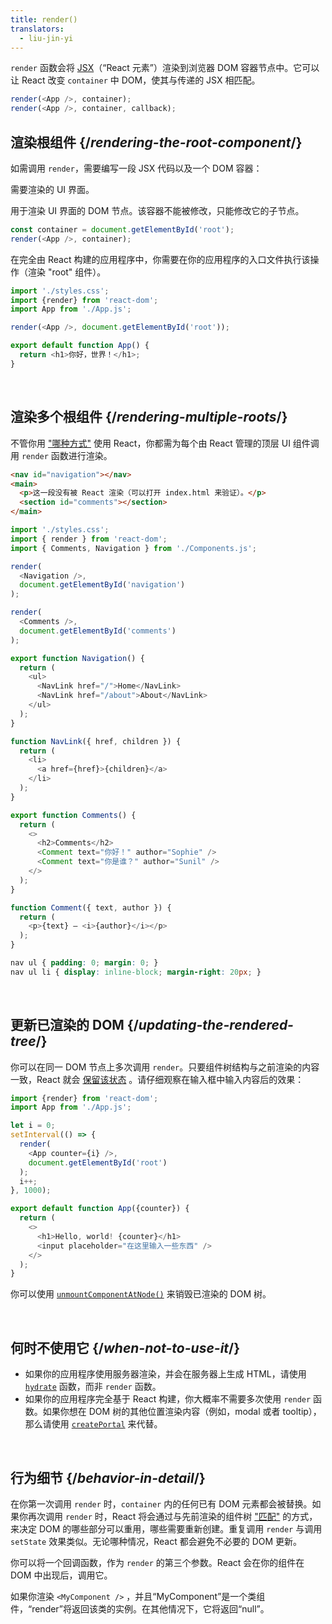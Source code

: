 ```yaml
---
title: render()
translators:
  - liu-jin-yi
---
```


<Intro>

`render` 函数会将 [JSX](/learn/writing-markup-with-jsx)（“React 元素”）渲染到浏览器 DOM 容器节点中。它可以让 React 改变 `container` 中 DOM，使其与传递的 JSX 相匹配。

```js
render(<App />, container);
render(<App />, container, callback);
```

</Intro>

## 渲染根组件 {/*rendering-the-root-component*/}

如需调用 `render`，需要编写一段 JSX 代码以及一个 DOM 容器：

<APIAnatomy>

<AnatomyStep title="React element">

需要渲染的 UI 界面。

</AnatomyStep>

<AnatomyStep title="DOM container">

用于渲染 UI 界面的 DOM 节点。该容器不能被修改，只能修改它的子节点。

</AnatomyStep>

```js [[1, 2, "<App />"], [2, 2, "container"]]
const container = document.getElementById('root');
render(<App />, container);
```

</APIAnatomy>

在完全由 React 构建的应用程序中，你需要在你的应用程序的入口文件执行该操作（渲染 "root" 组件）。

<Sandpack>

```js index.js active
import './styles.css';
import {render} from 'react-dom';
import App from './App.js';

render(<App />, document.getElementById('root'));
```

```js App.js
export default function App() {
  return <h1>你好，世界！</h1>;
}
```

</Sandpack>

<br />

## 渲染多个根组件 {/*rendering-multiple-roots*/}

不管你用 ["哪种方式"](/learn/add-react-to-a-website)  使用 React，你都需为每个由 React 管理的顶层 UI 组件调用 `render` 函数进行渲染。

<Sandpack>

```html public/index.html
<nav id="navigation"></nav>
<main>
  <p>这一段没有被 React 渲染（可以打开 index.html 来验证）。</p>
  <section id="comments"></section>
</main>
```

```js index.js active
import './styles.css';
import { render } from 'react-dom';
import { Comments, Navigation } from './Components.js';

render(
  <Navigation />,
  document.getElementById('navigation')
);

render(
  <Comments />,
  document.getElementById('comments')
);
```

```js Components.js
export function Navigation() {
  return (
    <ul>
      <NavLink href="/">Home</NavLink>
      <NavLink href="/about">About</NavLink>
    </ul>
  );
}

function NavLink({ href, children }) {
  return (
    <li>
      <a href={href}>{children}</a>
    </li>
  );
}

export function Comments() {
  return (
    <>
      <h2>Comments</h2>
      <Comment text="你好！" author="Sophie" />
      <Comment text="你是谁？" author="Sunil" />
    </>
  );
}

function Comment({ text, author }) {
  return (
    <p>{text} — <i>{author}</i></p>
  );
}
```

```css
nav ul { padding: 0; margin: 0; }
nav ul li { display: inline-block; margin-right: 20px; }
```

</Sandpack>

<br />

## 更新已渲染的 DOM {/*updating-the-rendered-tree*/}

你可以在同一 DOM 节点上多次调用 `render`。只要组件树结构与之前渲染的内容一致，React 就会 [保留该状态](/learn/preserving-and-resetting-state) 。请仔细观察在输入框中输入内容后的效果：

<Sandpack>

```js index.js active
import {render} from 'react-dom';
import App from './App.js';

let i = 0;
setInterval(() => {
  render(
    <App counter={i} />,
    document.getElementById('root')
  );
  i++;
}, 1000);
```

```js App.js
export default function App({counter}) {
  return (
    <>
      <h1>Hello, world! {counter}</h1>
      <input placeholder="在这里输入一些东西" />
    </>
  );
}
```

</Sandpack>

你可以使用 [`unmountComponentAtNode()`](TODO) 来销毁已渲染的 DOM 树。

<br />

## 何时不使用它 {/*when-not-to-use-it*/}

* 如果你的应用程序使用服务器渲染，并会在服务器上生成 HTML，请使用 [`hydrate`](TODO) 函数，而非 `render` 函数。
* 如果你的应用程序完全基于 React 构建，你大概率不需要多次使用 `render` 函数。如果你想在 DOM 树的其他位置渲染内容（例如，modal 或者 tooltip），那么请使用 [`createPortal`](TODO) 来代替。

<br />


## 行为细节 {/*behavior-in-detail*/}

在你第一次调用 `render` 时，`container` 内的任何已有 DOM 元素都会被替换。如果你再次调用 `render` 时，React 将会通过与先前渲染的组件树 ["匹配"](/learn/preserving-and-resetting-state) 的方式，来决定 DOM 的哪些部分可以重用，哪些需要重新创建。重复调用 `render` 与调用 `setState` 效果类似。无论哪种情况，React 都会避免不必要的 DOM 更新。

你可以将一个回调函数，作为 `render` 的第三个参数。React 会在你的组件在 DOM 中出现后，调用它。

如果你渲染 `<MyComponent />` ，并且“MyComponent”是一个类组件，“render”将返回该类的实例。在其他情况下，它将返回“null”。